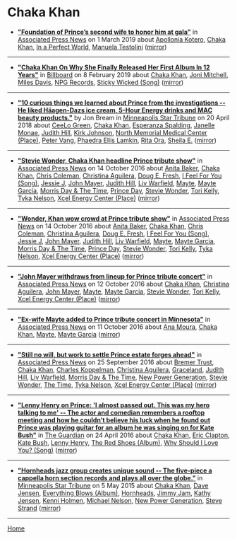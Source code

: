 # Chaka Khan

 - [**"Foundation of Prince’s second wife to honor him at gala"**](https://www.apnews.com/16e91a0add574df1b24e5df54dfbc087) in [Associated Press News](https://www.apnews.com/) on 1 March 2019 about [Apollonia Kotero](https://bjmdotnet.github.io/pr1nc3/topics/apollonia-kotero/), [Chaka Khan](https://bjmdotnet.github.io/pr1nc3/topics/chaka-khan/), [In a Perfect World](https://bjmdotnet.github.io/pr1nc3/topics/in-a-perfect-world/), [Manuela Testolini](https://bjmdotnet.github.io/pr1nc3/topics/manuela-testolini/) ([mirror](https://web.archive.org/web/*/https://www.apnews.com/16e91a0add574df1b24e5df54dfbc087))

----

 - [**"Chaka Khan On Why She Finally Released Her First Album In 12 Years"**](https://www.billboard.com/articles/news/8496614/chaka-khan-hello-happiness-interview) in [Billboard](https://www.billboard.com/) on 8 February 2019 about [Chaka Khan](https://bjmdotnet.github.io/pr1nc3/topics/chaka-khan/), [Joni Mitchell](https://bjmdotnet.github.io/pr1nc3/topics/joni-mitchell/), [Miles Davis](https://bjmdotnet.github.io/pr1nc3/topics/miles-davis/), [NPG Records](https://bjmdotnet.github.io/pr1nc3/topics/npg-records/), [Sticky Wicked (Song)](https://bjmdotnet.github.io/pr1nc3/topics/song/sticky-wicked/) ([mirror](https://web.archive.org/web/*/https://www.billboard.com/articles/news/8496614/chaka-khan-hello-happiness-interview))

----

 - [**"10 curious things we learned about Prince from the investigations -- He liked Häagen-Dazs ice cream, 5-Hour Energy drinks and MAC beauty products."**](http://www.startribune.com/10-curious-things-we-learned-about-prince-from-the-investigations/480364723/) by Jon Bream in [Minneapolis Star Tribune](http://www.startribune.com/) on 20 April 2018 about [CeeLo Green](https://bjmdotnet.github.io/pr1nc3/topics/ceelo-green/), [Chaka Khan](https://bjmdotnet.github.io/pr1nc3/topics/chaka-khan/), [Esperanza Spalding](https://bjmdotnet.github.io/pr1nc3/topics/esperanza-spalding/), [Janelle Monae](https://bjmdotnet.github.io/pr1nc3/topics/janelle-monae/), [Judith Hill](https://bjmdotnet.github.io/pr1nc3/topics/judith-hill/), [Kirk Johnson](https://bjmdotnet.github.io/pr1nc3/topics/kirk-johnson/), [North Memorial Medical Center (Place)](https://bjmdotnet.github.io/pr1nc3/topics/place/north-memorial-medical-center/), [Peter Vang](https://bjmdotnet.github.io/pr1nc3/topics/peter-vang/), [Phaedra Ellis Lamkin](https://bjmdotnet.github.io/pr1nc3/topics/phaedra-ellis-lamkin/), [Rita Ora](https://bjmdotnet.github.io/pr1nc3/topics/rita-ora/), [Sheila E.](https://bjmdotnet.github.io/pr1nc3/topics/sheila-e/) ([mirror](https://web.archive.org/web/*/http://www.startribune.com/10-curious-things-we-learned-about-prince-from-the-investigations/480364723/))

----

 - [**"Stevie Wonder, Chaka Khan headline Prince tribute show"**](https://www.apnews.com/776650efcc1b4b3997f8af7b73f4e16c) in [Associated Press News](https://www.apnews.com/) on 14 October 2016 about [Anita Baker](https://bjmdotnet.github.io/pr1nc3/topics/anita-baker/), [Chaka Khan](https://bjmdotnet.github.io/pr1nc3/topics/chaka-khan/), [Chris Coleman](https://bjmdotnet.github.io/pr1nc3/topics/chris-coleman/), [Christina Aguilera](https://bjmdotnet.github.io/pr1nc3/topics/christina-aguilera/), [Doug E. Fresh](https://bjmdotnet.github.io/pr1nc3/topics/doug-e-fresh/), [I Feel For You (Song)](https://bjmdotnet.github.io/pr1nc3/topics/song/i-feel-for-you/), [Jessie J](https://bjmdotnet.github.io/pr1nc3/topics/jessie-j/), [John Mayer](https://bjmdotnet.github.io/pr1nc3/topics/john-mayer/), [Judith Hill](https://bjmdotnet.github.io/pr1nc3/topics/judith-hill/), [Liv Warfield](https://bjmdotnet.github.io/pr1nc3/topics/liv-warfield/), [Mayte](https://bjmdotnet.github.io/pr1nc3/topics/mayte/), [Mayte Garcia](https://bjmdotnet.github.io/pr1nc3/topics/mayte-garcia/), [Morris Day & The Time](https://bjmdotnet.github.io/pr1nc3/topics/morris-day-the-time/), [Prince Day](https://bjmdotnet.github.io/pr1nc3/topics/prince-day/), [Stevie Wonder](https://bjmdotnet.github.io/pr1nc3/topics/stevie-wonder/), [Tori Kelly](https://bjmdotnet.github.io/pr1nc3/topics/tori-kelly/), [Tyka Nelson](https://bjmdotnet.github.io/pr1nc3/topics/tyka-nelson/), [Xcel Energy Center (Place)](https://bjmdotnet.github.io/pr1nc3/topics/place/xcel-energy-center/) ([mirror](https://web.archive.org/web/*/https://www.apnews.com/776650efcc1b4b3997f8af7b73f4e16c))

----

 - [**"Wonder, Khan wow crowd at Prince tribute show"**](https://www.apnews.com/0f0e837095fd4116aaaffee4cf83329b) in [Associated Press News](https://www.apnews.com/) on 14 October 2016 about [Anita Baker](https://bjmdotnet.github.io/pr1nc3/topics/anita-baker/), [Chaka Khan](https://bjmdotnet.github.io/pr1nc3/topics/chaka-khan/), [Chris Coleman](https://bjmdotnet.github.io/pr1nc3/topics/chris-coleman/), [Christina Aguilera](https://bjmdotnet.github.io/pr1nc3/topics/christina-aguilera/), [Doug E. Fresh](https://bjmdotnet.github.io/pr1nc3/topics/doug-e-fresh/), [I Feel For You (Song)](https://bjmdotnet.github.io/pr1nc3/topics/song/i-feel-for-you/), [Jessie J](https://bjmdotnet.github.io/pr1nc3/topics/jessie-j/), [John Mayer](https://bjmdotnet.github.io/pr1nc3/topics/john-mayer/), [Judith Hill](https://bjmdotnet.github.io/pr1nc3/topics/judith-hill/), [Liv Warfield](https://bjmdotnet.github.io/pr1nc3/topics/liv-warfield/), [Mayte](https://bjmdotnet.github.io/pr1nc3/topics/mayte/), [Mayte Garcia](https://bjmdotnet.github.io/pr1nc3/topics/mayte-garcia/), [Morris Day & The Time](https://bjmdotnet.github.io/pr1nc3/topics/morris-day-the-time/), [Prince Day](https://bjmdotnet.github.io/pr1nc3/topics/prince-day/), [Stevie Wonder](https://bjmdotnet.github.io/pr1nc3/topics/stevie-wonder/), [Tori Kelly](https://bjmdotnet.github.io/pr1nc3/topics/tori-kelly/), [Tyka Nelson](https://bjmdotnet.github.io/pr1nc3/topics/tyka-nelson/), [Xcel Energy Center (Place)](https://bjmdotnet.github.io/pr1nc3/topics/place/xcel-energy-center/) ([mirror](https://web.archive.org/web/*/https://www.apnews.com/0f0e837095fd4116aaaffee4cf83329b))

----

 - [**"John Mayer withdraws from lineup for Prince tribute concert"**](https://www.apnews.com/d3129f4e2bbb4adcb4e064ba0e3f46c1) in [Associated Press News](https://www.apnews.com/) on 12 October 2016 about [Chaka Khan](https://bjmdotnet.github.io/pr1nc3/topics/chaka-khan/), [Christina Aguilera](https://bjmdotnet.github.io/pr1nc3/topics/christina-aguilera/), [John Mayer](https://bjmdotnet.github.io/pr1nc3/topics/john-mayer/), [Mayte](https://bjmdotnet.github.io/pr1nc3/topics/mayte/), [Mayte Garcia](https://bjmdotnet.github.io/pr1nc3/topics/mayte-garcia/), [Stevie Wonder](https://bjmdotnet.github.io/pr1nc3/topics/stevie-wonder/), [Tori Kelly](https://bjmdotnet.github.io/pr1nc3/topics/tori-kelly/), [Xcel Energy Center (Place)](https://bjmdotnet.github.io/pr1nc3/topics/place/xcel-energy-center/) ([mirror](https://web.archive.org/web/*/https://www.apnews.com/d3129f4e2bbb4adcb4e064ba0e3f46c1))

----

 - [**"Ex-wife Mayte added to Prince tribute concert in Minnesota"**](https://apnews.com/9fb9e3ee056e44988544d5f92a1bef2a) in [Associated Press News](https://www.apnews.com/) on 11 October 2016 about [Ana Moura](https://bjmdotnet.github.io/pr1nc3/topics/ana-moura/), [Chaka Khan](https://bjmdotnet.github.io/pr1nc3/topics/chaka-khan/), [Mayte](https://bjmdotnet.github.io/pr1nc3/topics/mayte/), [Mayte Garcia](https://bjmdotnet.github.io/pr1nc3/topics/mayte-garcia/) ([mirror](https://web.archive.org/web/*/https://apnews.com/9fb9e3ee056e44988544d5f92a1bef2a))

----

 - [**"Still no will, but work to settle Prince estate forges ahead"**](https://apnews.com/e2669a78b7dd4d8fb5c6e743d4acc29d) in [Associated Press News](https://www.apnews.com/) on 25 September 2016 about [Bremer Trust](https://bjmdotnet.github.io/pr1nc3/topics/bremer-trust/), [Chaka Khan](https://bjmdotnet.github.io/pr1nc3/topics/chaka-khan/), [Charles Koppelman](https://bjmdotnet.github.io/pr1nc3/topics/charles-koppelman/), [Christina Aguilera](https://bjmdotnet.github.io/pr1nc3/topics/christina-aguilera/), [Graceland](https://bjmdotnet.github.io/pr1nc3/topics/graceland/), [Judith Hill](https://bjmdotnet.github.io/pr1nc3/topics/judith-hill/), [Liv Warfield](https://bjmdotnet.github.io/pr1nc3/topics/liv-warfield/), [Morris Day & The Time](https://bjmdotnet.github.io/pr1nc3/topics/morris-day-the-time/), [New Power Generation](https://bjmdotnet.github.io/pr1nc3/topics/new-power-generation/), [Stevie Wonder](https://bjmdotnet.github.io/pr1nc3/topics/stevie-wonder/), [The Time](https://bjmdotnet.github.io/pr1nc3/topics/the-time/), [Tyka Nelson](https://bjmdotnet.github.io/pr1nc3/topics/tyka-nelson/), [Xcel Energy Center (Place)](https://bjmdotnet.github.io/pr1nc3/topics/place/xcel-energy-center/) ([mirror](https://web.archive.org/web/*/https://apnews.com/e2669a78b7dd4d8fb5c6e743d4acc29d))

----

 - [**"Lenny Henry on Prince: 'I almost passed out. This was my hero talking to me' -- The actor and comedian remembers a rooftop meeting and how he couldn’t believe his luck when he found out Prince was playing guitar for an album he was singing on for Kate Bush"**](https://www.theguardian.com/music/2016/apr/24/the-time-i-sang-with-prince-and-kate-bush-by-lenny-henry) in [The Guardian](https://www.theguardian.com/) on 24 April 2016 about [Chaka Khan](https://bjmdotnet.github.io/pr1nc3/topics/chaka-khan/), [Eric Clapton](https://bjmdotnet.github.io/pr1nc3/topics/eric-clapton/), [Kate Bush](https://bjmdotnet.github.io/pr1nc3/topics/kate-bush/), [Lenny Henry](https://bjmdotnet.github.io/pr1nc3/topics/lenny-henry/), [The Red Shoes (Album)](https://bjmdotnet.github.io/pr1nc3/topics/album/the-red-shoes/), [Why Should I Love You? (Song)](https://bjmdotnet.github.io/pr1nc3/topics/song/why-should-i-love-you/) ([mirror](https://web.archive.org/web/*/https://www.theguardian.com/music/2016/apr/24/the-time-i-sang-with-prince-and-kate-bush-by-lenny-henry))

----

 - [**"Hornheads jazz group creates unique sound -- The five-piece a cappella horn section records and plays all over the globe."**](http://www.startribune.com/hornheads-jazz-group-creates-unique-sound/302567351/) in [Minneapolis Star Tribune](http://www.startribune.com/) on 5 May 2015 about [Chaka Khan](https://bjmdotnet.github.io/pr1nc3/topics/chaka-khan/), [Dave Jensen](https://bjmdotnet.github.io/pr1nc3/topics/dave-jensen/), [Everything Blows (Album)](https://bjmdotnet.github.io/pr1nc3/topics/album/everything-blows/), [Hornheads](https://bjmdotnet.github.io/pr1nc3/topics/hornheads/), [Jimmy Jam](https://bjmdotnet.github.io/pr1nc3/topics/jimmy-jam/), [Kathy Jensen](https://bjmdotnet.github.io/pr1nc3/topics/kathy-jensen/), [Kenni Holmen](https://bjmdotnet.github.io/pr1nc3/topics/kenni-holmen/), [Michael Nelson](https://bjmdotnet.github.io/pr1nc3/topics/michael-nelson/), [New Power Generation](https://bjmdotnet.github.io/pr1nc3/topics/new-power-generation/), [Steve Strand](https://bjmdotnet.github.io/pr1nc3/topics/steve-strand/) ([mirror](https://web.archive.org/web/*/http://www.startribune.com/hornheads-jazz-group-creates-unique-sound/302567351/))

----

[Home](../)
